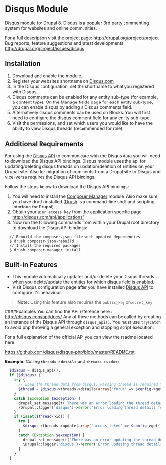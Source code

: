 Disqus Module
=====================

Disqus module for Drupal 8. Disqus is a popular 3rd party commenting system for websites and online communities.

For a full description visit the project page: http://drupal.org/project/project
Bug reports, feature suggestions and latest developments: http://drupal.org/project/issues/disqus

Installation
----------
1. Download and enable the module.
2. Register your websites shortname on [Disqus.com][1]
3. In the Disqus configuration, set the shortname to what you registered with Disqus.
4. Disqus comments can be enabled for any entity sub-type (for example, a content type). On the Manage fields page for each entity sub-type, you can enable disqus by adding a Disqus comments field.
5. Alternatively disqus comments can be used on Blocks. You will first need to configure the disqus comment field for any entity sub-type.
6. Visit the permissions, and set which users you would like to have the ability to view Disqus threads (recommended for role).

Additional Requirements
--------
For using the [Disqus API][2] to communicate with the Disqus data you will need to download the Disqus API bindings.
Disqus module uses the api for updating/deleting disqus threads on updation/deletion of entities on your Drupal site. Also for migration of comments from a Drupal site to Disqus and vice-versa requires the Disqus API bindings.

Follow the steps below to download the Disqus API bindings:

1. You will need to install the [Composer Manager][3] module. Also make sure you have drush installed ([Drush][4] is a command-line shell and scripting interface for Drupal)
2. Obtain your `user access key` from the application specific page http://disqus.com/api/applications/
3. Now run the following commands from within your Drupal root directory to download the DisqusAPI bindings:

```
  // Rebuild the composer.json file with updated dependencies
  $ drush composer-json-rebuild
  // Install the required packages
  $ drush composer-manager install
```
Built-in Features
-------
- This module automatically updates and/or delete your Disqus threads when you delete/update the entities for which disqus field is enabled.
- Visit Disqus configuration page after you have installed [Disqus API][5] to  configure it's behaviour.

> **Note:** Using this feature also requires the `public_key` or`secret_key`

####Examples
You can find the API reference here : http://disqus.com/api/docs/
Any of these methods can be called by creating an instance of the Disqus API
through `disqus_api()`. You must use `try`/`catch` to avoid php throwing a general exception and stopping script execution.

For a full explanation of the official API you can view the readme located here:

https://github.com/disqus/disqus-php/blob/master/README.rst

**Example**: Calling `threads->details` and `threads->update`
```php
  $disqus = disqus_api();
  if ($disqus) {
    try {
      // Load the thread data from disqus. Passing thread is required to allow the thread:ident call to work correctly. There is a pull request to fix this issue.
      $thread = $disqus->threads->details(array('forum' => $config->get('disqus_domain'), 'thread:ident' => "{$entity->getEntityTypeId()}/{$entity->id()}", 'thread' => '1'));
    }
    catch (Exception $exception) {
      drupal_set_message(t('There was an error loading the thread details from Disqus.'), 'error');
      \Drupal::logger('disqus')->error('Error loading thread details for entity : !identifier. Check your API keys.', array('!identifier' => "{$entity->getEntityTypeId()}/{$entity->id()}"));
    }
    if (isset($thread->id)) {
      try {
        $disqus->threads->update(array('access_token' => $config->get('advanced.disqus_useraccesstoken'), 'thread' => $thread->id, 'forum' => $config->get('disqus_domain'), 'title' => $entity->label(), 'url' => $entity->url('canonical',array('absolute' => TRUE))));
      }
      catch (Exception $exception) {
        drupal_set_message(t('There was an error updating the thread details on Disqus.'), 'error');
        \Drupal::logger('disqus')->error('Error updating thread details for entity : !identifier. Check your user access token.', array('!identifier' => "{$entity->getEntityTypeId()}/{$entity->id()}"));
      }
    }
  }
```
  [1]: disqus.com
  [2]: https://disqus.com/api/docs/
  [3]: https://www.drupal.org/project/composer_manager
  [4]: https://github.com/drush-ops/drush
  [5]: #additional-requirements
